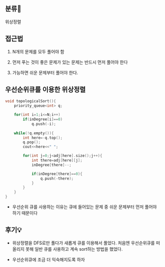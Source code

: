 ## 분류💁

위상정렬

## 접근법

1. N개의 문제를 모두 풀어야 함

2. 먼저 푸는 것이 좋은 문제가 있는 문제는 반드시 먼저 풀어야 한다

3. 가능하면 쉬운 문제부터 풀어야 한다.


## 우선순위큐를 이용한 위상정렬
```cpp
void topologicalSort(){
    priority_queue<int> q;

    for(int i=1;i<=N;i++)
        if(inDegree[i]==0)
            q.push(-i);
    
    while(!q.empty()){
        int here=-q.top();
        q.pop();
        cout<<here<<" ";

        for(int j=0;j<adj[here].size();j++){
            int there=adj[here][j];
            inDegree[there]--;

            if(inDegree[there]==0){
                q.push(-there);
            }
        }
    }
}
```


- 우선순위 큐를 사용하는 이유는 큐에 들어있는 문제 중 쉬운 문제부터 먼저 풀어야하기 때문이다

## 후기💡

- 위상정렬을 DFS로만 풀다가 새롭게 큐를 이용해서 풀었다. 처음엔 우선순위큐를 떠올리지 못해 일반 큐를 사용하고 계속 sort하는 방법을 했었다.

- 우선순위큐에 조금 더 익숙해지도록 하자




